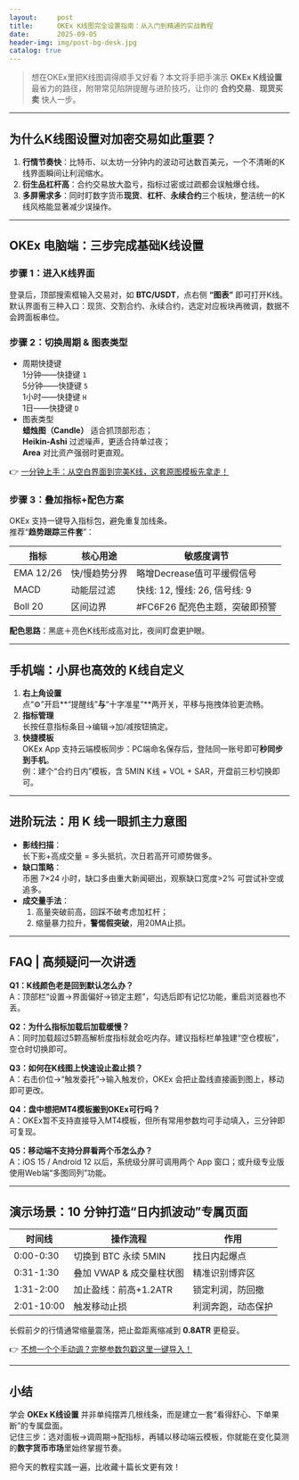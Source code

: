 ```yaml
---
layout:     post
title:      OKEx K线图完全设置指南：从入门到精通的实战教程
date:       2025-09-05
header-img: img/post-bg-desk.jpg
catalog: true
---
```


> 想在OKEx里把K线图调得顺手又好看？本文将手把手演示 **OKEx K线设置** 最省力的路径，附带常见陷阱提醒与进阶技巧，让你的 **合约交易**、**现货买卖** 快人一步。

---

## 为什么K线图设置对加密交易如此重要？

1. **行情节奏快**：比特币、以太坊一分钟内的波动可达数百美元，一个不清晰的K线界面瞬间让利润缩水。  
2. **衍生品杠杆高**：合约交易放大盈亏，指标过密或过疏都会误触爆仓线。  
3. **多屏需求多**：同时盯数字货币**现货**、**杠杆**、**永续合约**三个板块，整洁统一的K线风格能显著减少误操作。

---

## OKEx 电脑端：三步完成基础K线设置

### 步骤 1：进入K线界面
登录后，顶部搜索框输入交易对，如 **BTC/USDT**，点右侧 **“图表”** 即可打开K线。  
默认界面有三种入口：现货、交割合约、永续合约，选定对应板块再微调，数据不会跨面板串位。

### 步骤 2：切换周期 & 图表类型
- 周期快捷键  
  1分钟——快捷键 `1`  
  5分钟——快捷键 `5`  
  1小时——快捷键 `H`  
  1日——快捷键 `D`  
- 图表类型  
  **蜡烛图（Candle）** 适合抓顶部形态；  
  **Heikin-Ashi** 过滤噪声，更适合持单过夜；  
  **Area** 对比资产强弱时更直观。

👉 [一分钟上手：从空白界面到完美K线，这套原图模板先拿走！](https://okxdog.com/)

### 步骤 3：叠加指标+配色方案
OKEx 支持一键导入指标包，避免重复加线条。  
推荐“**趋势跟踪三件套**”：

| 指标 | 核心用途 | 敏感度调节 |
|---|---|---|
| EMA 12/26 | 快/慢趋势分界 | 略增Decrease值可平缓假信号 |
| MACD | 动能层过滤 | 快线: 12, 慢线: 26, 信号线: 9 |
| Boll 20 | 区间边界 | #FC6F26 配亮色主题，突破即预警 |

**配色思路**：黑底＋亮色K线形成高对比，夜间盯盘更护眼。

---

## 手机端：小屏也高效的 K线自定义

1. **右上角设置**  
   点“⚙”开启**“提醒线”**与**“十字准星”**两开关，平移与拖拽体验更流畅。  
2. **指标管理**  
   长按任意指标条目→编辑→加/减按钮搞定。  
3. **快捷模板**  
   OKEx App 支持云端模板同步：PC端命名保存后，登陆同一账号即可**秒同步到手机**。  
   例：建个“合约日内”模板，含 5MIN K线 + VOL + SAR，开盘前三秒切换即可。

---

## 进阶玩法：用 K 线一眼抓主力意图

- **影线扫描**：  
  长下影+高成交量 = 多头抵抗，次日若高开可顺势做多。  
- **缺口策略**：  
  币圈 7×24 小时，缺口多由重大新闻砸出，观察缺口宽度>2% 可尝试补空或追多。  
- **成交量手法**：  
  1. 高量突破前高，回踩不破考虑加杠杆；  
  2. 缩量暴力拉升，**警惕假突破**，用20MA止损。

---

## FAQ | 高频疑问一次讲透

**Q1：K线颜色老是回到默认怎么办？**  
A：顶部栏“设置→界面偏好→锁定主题”，勾选后即有记忆功能，重启浏览器也不丢。

**Q2：为什么指标加载后加载缓慢？**  
A：同时加载超过5颗高解析度指标就会吃内存。建议指标栏单独建“空仓模板”，空仓时切换即可。

**Q3：如何在K线图上快速设止盈止损？**  
A：右击价位→“触发委托”→输入触发价，OKEx 会把止盈线直接画到图上，移动即可更改。

**Q4：盘中想把MT4模板搬到OKEx可行吗？**  
A：OKEx暂不支持直接导入MT4模板，但所有常用参数均可手动填入，三分钟即可复现。

**Q5：移动端不支持分屏看两个币怎么办？**  
A：iOS 15 / Android 12 以后，系统级分屏可调用两个 App 窗口；或升级专业版使用Web端“多图同列”功能。

---

## 演示场景：10 分钟打造“日内抓波动”专属页面

| 时间线 | 操作流程 | 作用 |
|---|---|---|
| 0:00-0:30 | 切换到 BTC 永续 5MIN | 找日内起爆点 |
| 0:31-1:30 | 叠加 VWAP & 成交量柱状图 | 精准识别博弈区 |
| 1:31-2:00 | 加止盈线：前高+1.2ATR | 锁定利润，防回撤 |
| 2:01-10:00 | 触发移动止损 | 利润奔跑，动态保护 |

长假前夕的行情通常缩量震荡，把止盈距离缩减到 **0.8ATR** 更稳妥。

👉 [不想一个个手动调？完整参数包戳这里一键导入！](https://okxdog.com/)

---

## 小结

学会 **OKEx K线设置** 并非单纯摆弄几根线条，而是建立一套“看得舒心、下单果断”的专属盘面。  
记住三步：选对面板→调周期→配指标，再辅以移动端云模板，你就能在变化莫测的**数字货币市场**里始终掌握节奏。

把今天的教程实践一遍，比收藏十篇长文更有效！